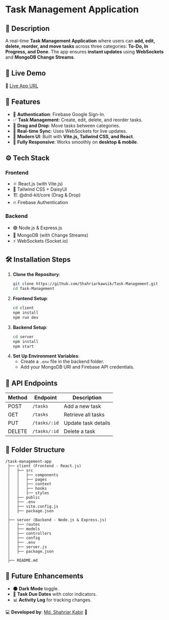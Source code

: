 # Task Management Application

## 📌 Description

A real-time **Task Management Application** where users can **add, edit, delete, reorder, and move tasks** across three categories: **To-Do, In Progress, and Done**. The app ensures **instant updates** using **WebSockets** and **MongoDB Change Streams**.

## 🚀 Live Demo

🔗 [Live App URL](#)

## 📸 Features

- 🔐 **Authentication**: Firebase Google Sign-In.
- ✅ **Task Management**: Create, edit, delete, and reorder tasks.
- 📂 **Drag and Drop**: Move tasks between categories.
- 💾 **Real-time Sync**: Uses WebSockets for live updates.
- 🎨 **Modern UI**: Built with **Vite.js, Tailwind CSS, and React**.
- 📱 **Fully Responsive**: Works smoothly on **desktop & mobile**.

## ⚙️ Tech Stack

### **Frontend**

- ⚛️ React.js (with Vite.js)
- 🎨 Tailwind CSS + DaisyUI
- 🏗️ @dnd-kit/core (Drag & Drop)
- 🔥 Firebase Authentication

### **Backend**

- 🟢 Node.js & Express.js
- 🍃 MongoDB (with Change Streams)
- ⚡ WebSockets (Socket.io)

## 🛠️ Installation Steps

1. **Clone the Repository**:
   ```sh
   git clone https://github.com/Shahriarkawsik/Task-Management.git
   cd Task-Management
   ```
2. **Frontend Setup**:
   ```sh
   cd client
   npm install
   npm run dev
   ```
3. **Backend Setup**:
   ```sh
   cd server
   npm install
   npm start
   ```
4. **Set Up Environment Variables**:
   - Create a `.env` file in the backend folder.
   - Add your MongoDB URI and Firebase API credentials.

## 📡 API Endpoints

| Method | Endpoint     | Description         |
| ------ | ------------ | ------------------- |
| POST   | `/tasks`     | Add a new task      |
| GET    | `/tasks`     | Retrieve all tasks  |
| PUT    | `/tasks/:id` | Update task details |
| DELETE | `/tasks/:id` | Delete a task       |

## 🎯 Folder Structure

```
/task-management-app
 ├── client (Frontend - React.js)
 │   ├── src
 │   │   ├── components
 │   │   ├── pages
 │   │   ├── context
 │   │   ├── hooks
 │   │   ├── styles
 │   ├── public
 │   ├── .env
 │   ├── vite.config.js
 │   ├── package.json
 │
 ├── server (Backend - Node.js & Express.js)
 │   ├── routes
 │   ├── models
 │   ├── controllers
 │   ├── config
 │   ├── .env
 │   ├── server.js
 │   ├── package.json
 │
 ├── README.md
```

## 🚀 Future Enhancements

- 🌑 **Dark Mode** toggle.
- 📅 **Task Due Dates** with color indicators.
- 📊 **Activity Log** for tracking changes.

💻 **Developed by**: [Md. Shahriar Kabir](https://github.com/Shahriarkawsik) 🚀
